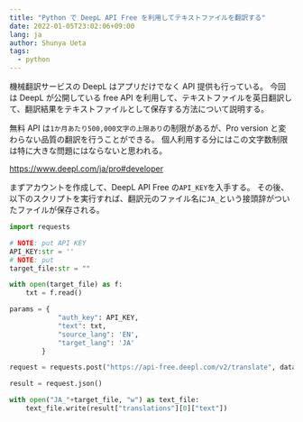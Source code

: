```yaml
---
title: "Python で DeepL API Free を利用してテキストファイルを翻訳する"
date: 2022-01-05T23:02:06+09:00
lang: ja
author: Shunya Ueta
tags:
  - python
---
```


機械翻訳サービスの DeepL はアプリだけでなく API 提供も行っている。
今回は DeepL が公開している free API を利用して、テキストファイルを英日翻訳して、翻訳結果をテキストファイルとして保存する方法について説明する。

無料 API は`1か月あたり500,000文字の上限あり`の制限があるが、Pro version と変わらない品質の翻訳を行うことができる。
個人利用する分にはこの文字数制限は特に大きな問題にはならないと思われる。

https://www.deepl.com/ja/pro#developer

まずアカウントを作成して、DeepL API Free の`API_KEY`を入手する。
その後、以下のスクリプトを実行すれば、翻訳元のファイル名に`JA_`という接頭辞がついたファイルが保存される。

```python
import requests

# NOTE: put API KEY
API_KEY:str = ''
# NOTE: put
target_file:str = ""

with open(target_file) as f:
    txt = f.read()

params = {
            "auth_key": API_KEY,
            "text": txt,
            "source_lang": 'EN',
            "target_lang": 'JA'
        }

request = requests.post("https://api-free.deepl.com/v2/translate", data=params)

result = request.json()

with open("JA_"+target_file, "w") as text_file:
    text_file.write(result["translations"][0]["text"])
```
